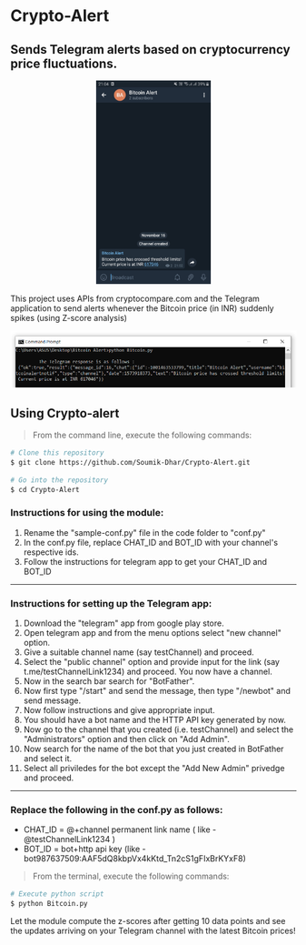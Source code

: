# Crypto-Alert

## Sends Telegram alerts based on cryptocurrency price fluctuations.

<div align="center">
  <img src="images/alert.jpg" width="40%">  
</div>

This project uses APIs from cryptocompare.com and the Telegram application to send alerts whenever the Bitcoin price (in INR) suddenly spikes (using Z-score analysis)

![code-running-on-terminal](images/running.png)

## Using Crypto-alert

>From the command line, execute the following commands:

```bash
# Clone this repository
$ git clone https://github.com/Soumik-Dhar/Crypto-Alert.git
```
```bash
# Go into the repository
$ cd Crypto-Alert
```

### Instructions for using the module:

1. Rename the "sample-conf.py" file in the code folder to "conf.py"
2. In the conf.py file, replace CHAT_ID and BOT_ID with your channel's respective ids.
3. Follow the instructions for telegram app to get your CHAT_ID and BOT_ID

---

### Instructions for setting up the Telegram app:

1. Download the "telegram" app from google play store.
2. Open telegram app and from the menu options select "new channel" option.
3. Give a suitable channel name (say testChannel) and proceed.
4. Select the "public channel" option and provide input for the link (say t.me/testChannelLink1234) and proceed. You now have a channel.
5. Now in the search bar search for "BotFather".
6. Now first type "/start" and send the message, then type "/newbot" and send message.
7. Now follow instructions and give appropriate input.
8. You should have a bot name and the HTTP API key generated by now.
9. Now go to the channel that you created (i.e. testChannel) and select the "Administrators" option and then click on "Add Admin".
10. Now search for the name of the bot that you just created in BotFather and select it.
11. Select all priviledes for the bot except the "Add New Admin" privedge and proceed.

---

### Replace the following in the conf.py as follows:

* CHAT_ID = @+channel permanent link name ( like - @testChannelLink1234 )
* BOT_ID = bot+http api key (like - bot987637509:AAF5dQ8kbpVx4kKtd_Tn2cS1gFIxBrKYxF8)

>From the terminal, execute the following commands:

```bash
# Execute python script
$ python Bitcoin.py
```
Let the module compute the z-scores after getting 10 data points and see the updates arriving on your Telegram channel with the latest Bitcoin prices!
